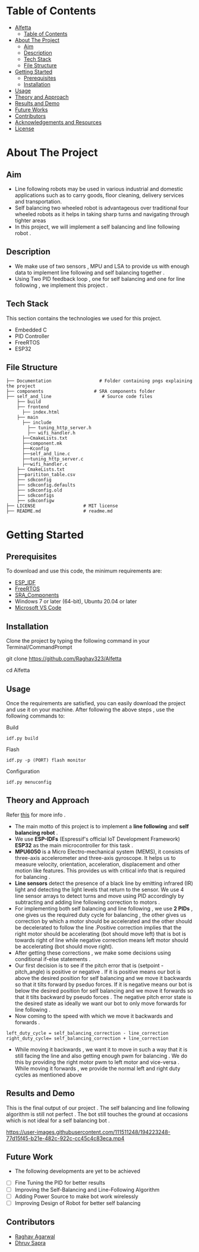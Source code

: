 
# Table of Contents

- [Alfetta](#sketch-2-paint)
  - [Table of Contents](#table-of-contents)
- [About The Project](#about-the-project)
  - [Aim](#aim)
  - [Description](#description)
  - [Tech Stack](#tech-stack)
  - [File Structure](#file-structure)
- [Getting Started](#getting-started)
  - [Prerequisites](#prerequisites)
  - [Installation](#installation)
- [Usage](#usage)
- [Theory and Approach](#theory-and-approach)
- [Results and Demo](#results-and-demo)
- [Future Works](#future-works)
- [Contributors](#contributors)
- [Acknowledgements and Resources](#acknowledgements-and-resources)
- [License](#license)

# About The Project
<!-- Aim -->
## Aim
* Line following robots may be used in various industrial and domestic applications such as to carry goods, floor cleaning, delivery services and transportation.
* Self balancing two wheeled robot is advantageous over traditional four wheeled robots as it helps in taking sharp turns and navigating through tighter areas
* In this project, we will implement a self balancing and line following robot . 

## Description
* We make use of two sensors , MPU and LSA to provide us with enough data to implement line following and self balancing together . 
* Using Two PID feedback loop , one for self balancing and one for line following , we implement this project . 

## Tech Stack
This section contains the technologies we used for this project.
* Embedded C 
* PID Controller 
* FreeRTOS
* ESP32 


## File Structure 
    ├── Documentation                  # Folder containing pngs explaining the project 
    ├── components                   # SRA components folder         
    ├── self_and_line                   # Source code files
        ├── build
        ├── frontend
          ├── index.html
        ├── main 
          ├── include 
            ├── tuning_http_server.h
            ├── wifi_handler.h
          ├──CmakeLists.txt
          ├──component.mk
          ├──Kconfig
          ├──self_and_line.c
          ├──tuning_http_server.c
          ├──wifi_handler.c
        ├── CmakeLists.txt
        ├──parititon_table.csv
        ├── sdkconfig
        ├── sdkconfig.defaults
        ├── sdkconfig.old
        ├── sdkconfigs
        ├── sdkconfigw  
    ├── LICENSE                  # MIT license
    ├── README.md                # readme.md
# Getting Started 

## Prerequisites
To download and use this code, the minimum requirements are:

* [ESP_IDF](https://github.com/espressif/esp-idf)
* [FreeRTOS](https://www.freertos.org/a00104.html)
* [SRA_Components](https://github.com/SRA-VJTI/Wall-E/tree/master/components)
* Windows 7 or later (64-bit), Ubuntu 20.04 or later
* [Microsoft VS Code](https://code.visualstudio.com/download)

## Installation
Clone the project by typing the following command in your Terminal/CommandPrompt

git clone https://github.com/Raghav323/Alfetta 

cd Alfetta

## Usage
Once the requirements are satisfied, you can easily download the project and use it on your machine.
After following the above steps , use the following commands to:

Build
```
idf.py build
```
Flash
```
idf.py -p (PORT) flash monitor
```
Configuration

```
idf.py menuconfig
```

## Theory and Approach
Refer [this](/NOTES/) for more info . 
* The main motto of this project is to implement a **line following** and **self balancing robot** . 
* We use **ESP-IDFs** (Espressif's official IoT Development Framework) **ESP32** as the main microcontroller for this task . 
* **MPU6050** is a Micro Electro-mechanical system (MEMS), it consists of three-axis accelerometer and three-axis gyroscope. It helps us to measure velocity, orientation, acceleration, displacement and other motion like features. This provides us with critical info that is required for balancing .
* **Line sensors** detect the presence of a black line by emitting infrared (IR) light and detecting the light levels that return to the sensor. We use 4 line sensor arrays to detect turns and move using PID accordingly by subtracting and adding line following correction to motors . 
* For implementing both self balancing and line following , we use **2 PIDs** , one gives us the required duty cycle for balancing , the other gives us correction by which a motor should be accelerated and the other should be decelerated to follow the line .Positive correction implies that the right motor should be accelerating (bot should move left) that is bot is towards right of line while negative correction means left motor should be accelerating (bot should move right). 
* After getting these corrections , we make some decisions using conditional if-else statements . 
* Our first decision is to see if the pitch error that is (setpoint - pitch_angle) is positive or negative . If it is positive means our bot is above the desired position for self balancing and we move it backwards so that it tilts forward by pseduo forces. If it is negative means our bot is below the desired position for self balancing and we move it forwards so that it tilts backward by pseudo forces . The negative pitch error state is the desired state as ideally we want our bot to only move forwards for line following . 
* Now coming to the speed with which we move it backwards and forwards . 

```
left_duty_cycle = self_balancing_correction - line_correction 
right_duty_cycle= self_balancing_correction + line_correction
```

* While moving it backwards , we want it to move in such a way that it is still facing the line and also getting enough pwm for balancing . We do this by providing the right motor pwm to left motor and vice-versa . While moving it forwards , we provide the normal left and right duty cycles as mentioned above 

## Results and Demo
This is the final output of our project . The self balancing and line following algorithm is still not perfect . The bot still touches the ground at occasions which is not ideal for a self balancing bot . 

https://user-images.githubusercontent.com/111511248/194223248-77d15f45-b21e-482c-922c-cc45c4c83eca.mp4

## Future Work
* The following developments are yet to be achieved
- [ ] Fine Tuning the PID for better results 
- [ ] Improving the Self-Balancing and Line-Following Algorithm 
- [ ] Adding Power Source to make bot work wirelessly
- [ ] Improving Design of Robot for better self balancing

## Contributors 

* [Raghav Agarwal](https://github.com/Raghav323)
* [Dhruv Sapra](https://github.com/Dhruv-Sapra)

